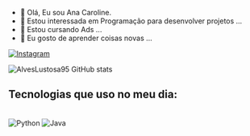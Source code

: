 - 👋 Olá, Eu sou  Ana Caroline.
- 👀 Estou interessada em Programação para desenvolver projetos ...
- 🌱 Estou cursando Ads ...
- 💞️ Eu gosto de aprender coisas novas ...

[![Instagram](https://img.shields.io/badge/Instagram-E4405F?style=for-the-badge&logo=instagram&logoColor=white)](https://instagram.com/caarol.lustosa)


![AlvesLustosa95 GitHub stats](https://github-readme-stats.vercel.app/api?username=AlvesLustosa95&show_icons=true&theme=radical)

## Tecnologias que uso no meu dia:

<div style="display: inline_block"><br/>
<img align= "center" alt="Python" src="https://img.shields.io/badge/Python-14354C?style=for-the-badge&logo=python&logoColor=white" />
  <img align= "center" alt="Java" src="https://img.shields.io/badge/Java-ED8B00?style=for-the-badge&logo=openjdk&logoColor=white"
</div>

